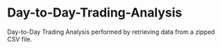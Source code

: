 # Day-to-Day-Trading-Analysis
Day-to-Day Trading Analysis performed by retrieving data from a zipped CSV file.
